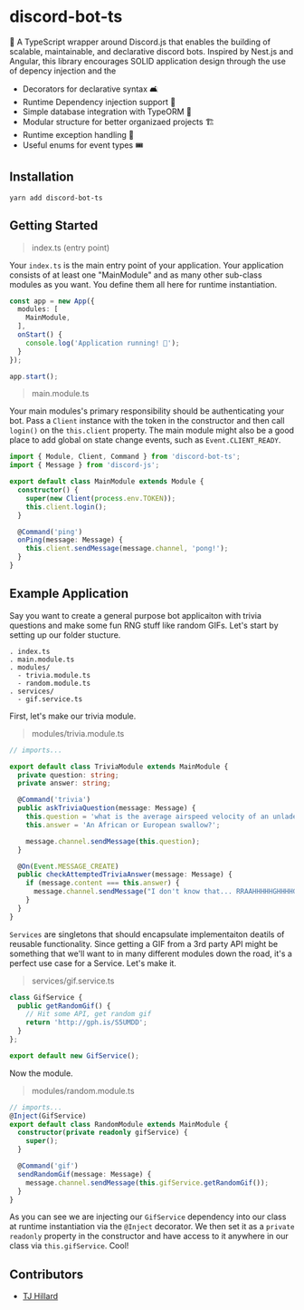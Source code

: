 # discord-bot-ts

🤖 A TypeScript wrapper around Discord.js that enables the building of scalable, maintainable, and declarative discord bots. Inspired by Nest.js and Angular, this library encourages SOLID application design through the use of depency injection and the 

- Decorators for declarative syntax 🛋
- Runtime Dependency injection support 💉
- Simple database integration with TypeORM 💾
- Modular structure for better organizaed projects 🏗
- Runtime exception handling 👷‍
- Useful enums for event types 🎟

## Installation

```
yarn add discord-bot-ts
```

## Getting Started

> index.ts (entry point)

Your `index.ts` is the main entry point of your application. Your application consists of at least one "MainModule" and as many other sub-class modules as you want. You define them all here for runtime instantiation.

```ts
const app = new App({
  modules: [
    MainModule,
  ],
  onStart() {
    console.log('Application running! 🎉');
  }
});

app.start();
```

>main.module.ts

Your main modules's primary responsibility should be authenticating your bot. Pass a `Client` instance with the token in the constructor and then call `login()` on the `this.client` property. The main module might also be a good place to add global on state change events, such as `Event.CLIENT_READY`.

```ts
import { Module, Client, Command } from 'discord-bot-ts';
import { Message } from 'discord-js';

export default class MainModule extends Module {
  constructor() {
    super(new Client(process.env.TOKEN));
    this.client.login();
  }

  @Command('ping')
  onPing(message: Message) {
    this.client.sendMessage(message.channel, 'pong!');
  }
}
```

## Example Application

Say you want to create a general purpose bot applicaiton with trivia questions and make some fun RNG stuff like random GIFs. Let's start by setting up our folder stucture.

```
. index.ts
. main.module.ts
. modules/
  - trivia.module.ts
  - random.module.ts
. services/
  - gif.service.ts
```
First, let's make our trivia module.

>modules/trivia.module.ts
```ts
// imports...

export default class TriviaModule extends MainModule {
  private question: string;
  private answer: string;

  @Command('trivia')
  public askTriviaQuestion(message: Message) {
    this.question = 'what is the average airspeed velocity of an unladen swallow?';
    this.answer = 'An African or European swallow?';

    message.channel.sendMessage(this.question);
  }

  @On(Event.MESSAGE_CREATE)
  public checkAttemptedTriviaAnswer(message: Message) {
    if (message.content === this.answer) {
      message.channel.sendMessage("I don't know that... RRAAHHHHHGHHHHGHGHHGHH");
    }
  }
}
```

`Services` are singletons that should encapsulate implementaiton deatils of reusable functionality. Since getting a GIF from a 3rd party API might be something that we'll want to in many different modules down the road, it's a perfect use case for a Service. Let's make it.

> services/gif.service.ts
```ts
class GifService {
  public getRandomGif() {
    // Hit some API, get random gif
    return 'http://gph.is/S5UMDD';
  }
};

export default new GifService();
```

Now the module.

> modules/random.module.ts
```ts
// imports...
@Inject(GifService)
export default class RandomModule extends MainModule {
  constructor(private readonly gifService) {
    super();
  }

  @Command('gif')
  sendRandomGif(message: Message) {
    message.channel.sendMessage(this.gifService.getRandomGif());
  }
}
```

As you can see we are injecting our `GifService` dependency into our class at runtime instantiation via the `@Inject` decorator. We then set it as a `private readonly` property in the constructor and have access to it anywhere in our class via `this.gifService`. Cool!

## Contributors

* [TJ Hillard](https://github.com/tjhillard)